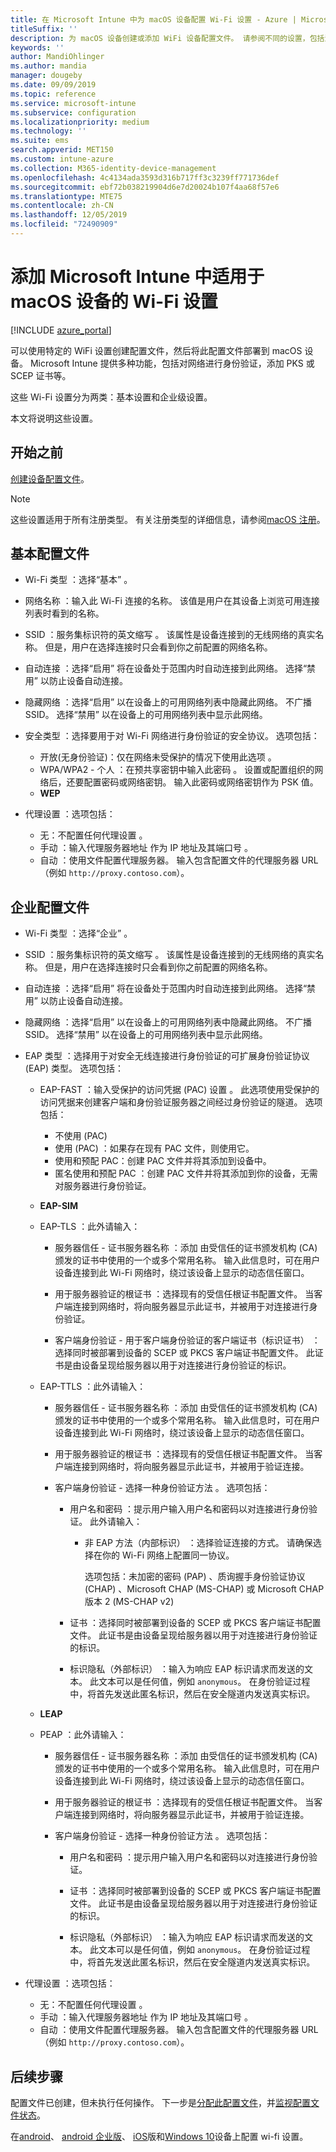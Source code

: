 ```yaml
---
title: 在 Microsoft Intune 中为 macOS 设备配置 Wi-Fi 设置 - Azure | Microsoft Docs
titleSuffix: ''
description: 为 macOS 设备创建或添加 WiFi 设备配置文件。 请参阅不同的设置，包括添加证书、选择 EAP 类型以及在 Microsoft Intune 中选择身份验证方法。
keywords: ''
author: MandiOhlinger
ms.author: mandia
manager: dougeby
ms.date: 09/09/2019
ms.topic: reference
ms.service: microsoft-intune
ms.subservice: configuration
ms.localizationpriority: medium
ms.technology: ''
ms.suite: ems
search.appverid: MET150
ms.custom: intune-azure
ms.collection: M365-identity-device-management
ms.openlocfilehash: 4c4134ada3593d316b717ff3c3239ff771736def
ms.sourcegitcommit: ebf72b038219904d6e7d20024b107f4aa68f57e6
ms.translationtype: MTE75
ms.contentlocale: zh-CN
ms.lasthandoff: 12/05/2019
ms.locfileid: "72490909"
---
```

# <a name="add-wi-fi-settings-for-macos-devices-in-microsoft-intune"></a>添加 Microsoft Intune 中适用于 macOS 设备的 Wi-Fi 设置

[!INCLUDE [azure_portal](../includes/azure_portal.md)]

可以使用特定的 WiFi 设置创建配置文件，然后将此配置文件部署到 macOS 设备。 Microsoft Intune 提供多种功能，包括对网络进行身份验证，添加 PKS 或 SCEP 证书等。

这些 Wi-Fi 设置分为两类：基本设置和企业级设置。

本文将说明这些设置。

## <a name="before-you-begin"></a>开始之前

[创建设备配置文件](device-profile-create.md)。

> [!NOTE]
> 这些设置适用于所有注册类型。 有关注册类型的详细信息，请参阅[macOS 注册](../enrollment/macos-enroll.md)。

## <a name="basic-profiles"></a>基本配置文件

- Wi-Fi 类型  ：选择“基本”  。
- 网络名称  ：输入此 Wi-Fi 连接的名称。 该值是用户在其设备上浏览可用连接列表时看到的名称。
- SSID  ：服务集标识符的英文缩写  。 该属性是设备连接到的无线网络的真实名称。 但是，用户在选择连接时只会看到你之前配置的网络名称。
- 自动连接  ：选择“启用”  将在设备处于范围内时自动连接到此网络。 选择“禁用”  以防止设备自动连接。
- 隐藏网络  ：选择“启用”  以在设备上的可用网络列表中隐藏此网络。 不广播 SSID。 选择“禁用”  以在设备上的可用网络列表中显示此网络。
- 安全类型  ：选择要用于对 Wi-Fi 网络进行身份验证的安全协议。 选项包括：

  - 开放(无身份验证)：仅在网络未受保护的情况下使用此选项  。
  - WPA/WPA2 - 个人  ：在预共享密钥中输入此密码  。 设置或配置组织的网络后，还要配置密码或网络密钥。 输入此密码或网络密钥作为 PSK 值。
  - **WEP**

- 代理设置  ：选项包括：
  - 无：不配置任何代理设置  。
  - 手动  ：输入代理服务器地址  作为 IP 地址及其端口号  。
  - 自动  ：使用文件配置代理服务器。 输入包含配置文件的代理服务器 URL  （例如 `http://proxy.contoso.com`）。

## <a name="enterprise-profiles"></a>企业配置文件

- Wi-Fi 类型  ：选择“企业”  。
- SSID  ：服务集标识符的英文缩写  。 该属性是设备连接到的无线网络的真实名称。 但是，用户在选择连接时只会看到你之前配置的网络名称。
- 自动连接  ：选择“启用”  将在设备处于范围内时自动连接到此网络。 选择“禁用”  以防止设备自动连接。
- 隐藏网络  ：选择“启用”  以在设备上的可用网络列表中隐藏此网络。 不广播 SSID。 选择“禁用”  以在设备上的可用网络列表中显示此网络。

- EAP 类型  ：选择用于对安全无线连接进行身份验证的可扩展身份验证协议 (EAP) 类型。 选项包括：

  - EAP-FAST  ：输入受保护的访问凭据 (PAC) 设置  。 此选项使用受保护的访问凭据来创建客户端和身份验证服务器之间经过身份验证的隧道。 选项包括：
    - 不使用 (PAC) 
    - 使用 (PAC)  ：如果存在现有 PAC 文件，则使用它。
    -  使用和预配 PAC：创建 PAC 文件并将其添加到设备中。
    - 匿名使用和预配 PAC  ：创建 PAC 文件并将其添加到你的设备，无需对服务器进行身份验证。

  - **EAP-SIM**

  - EAP-TLS  ：此外请输入：

    - 服务器信任   - 证书服务器名称  ：添加  由受信任的证书颁发机构 (CA) 颁发的证书中使用的一个或多个常用名称。 输入此信息时，可在用户设备连接到此 Wi-Fi 网络时，绕过该设备上显示的动态信任窗口。
    - 用于服务器验证的根证书  ：选择现有的受信任根证书配置文件。 当客户端连接到网络时，将向服务器显示此证书，并被用于对连接进行身份验证。

    - 客户端身份验证   - 用于客户端身份验证的客户端证书（标识证书）  ：选择同时被部署到设备的 SCEP 或 PKCS 客户端证书配置文件。 此证书是由设备呈现给服务器以用于对连接进行身份验证的标识。

  - EAP-TTLS  ：此外请输入：

    - 服务器信任   - 证书服务器名称  ：添加  由受信任的证书颁发机构 (CA) 颁发的证书中使用的一个或多个常用名称。 输入此信息时，可在用户设备连接到此 Wi-Fi 网络时，绕过该设备上显示的动态信任窗口。
    - 用于服务器验证的根证书  ：选择现有的受信任根证书配置文件。 当客户端连接到网络时，将向服务器显示此证书，并被用于验证连接。

    - 客户端身份验证  - 选择一种身份验证方法  。 选项包括：

      - 用户名和密码  ：提示用户输入用户名和密码以对连接进行身份验证。 此外请输入：
        - 非 EAP 方法（内部标识）  ：选择验证连接的方式。 请确保选择在你的 Wi-Fi 网络上配置同一协议。

          选项包括：未加密的密码 (PAP)  、质询握手身份验证协议 (CHAP)  、Microsoft CHAP (MS-CHAP)  或 Microsoft CHAP 版本 2 (MS-CHAP v2) 

      - 证书  ：选择同时被部署到设备的 SCEP 或 PKCS 客户端证书配置文件。 此证书是由设备呈现给服务器以用于对连接进行身份验证的标识。

      - 标识隐私（外部标识）  ：输入为响应 EAP 标识请求而发送的文本。 此文本可以是任何值，例如 `anonymous`。 在身份验证过程中，将首先发送此匿名标识，然后在安全隧道内发送真实标识。

  - **LEAP**

  - PEAP  ：此外请输入：

    - 服务器信任   - 证书服务器名称  ：添加  由受信任的证书颁发机构 (CA) 颁发的证书中使用的一个或多个常用名称。 输入此信息时，可在用户设备连接到此 Wi-Fi 网络时，绕过该设备上显示的动态信任窗口。
    - 用于服务器验证的根证书  ：选择现有的受信任根证书配置文件。 当客户端连接到网络时，将向服务器显示此证书，并被用于验证连接。

    - 客户端身份验证  - 选择一种身份验证方法  。 选项包括：

      - 用户名和密码  ：提示用户输入用户名和密码以对连接进行身份验证。 

      - 证书  ：选择同时被部署到设备的 SCEP 或 PKCS 客户端证书配置文件。 此证书是由设备呈现给服务器以用于对连接进行身份验证的标识。

      - 标识隐私（外部标识）  ：输入为响应 EAP 标识请求而发送的文本。 此文本可以是任何值，例如 `anonymous`。 在身份验证过程中，将首先发送此匿名标识，然后在安全隧道内发送真实标识。

- 代理设置  ：选项包括：
  - 无：不配置任何代理设置  。
  - 手动  ：输入代理服务器地址  作为 IP 地址及其端口号  。
  - 自动  ：使用文件配置代理服务器。 输入包含配置文件的代理服务器 URL  （例如 `http://proxy.contoso.com`）。

## <a name="next-steps"></a>后续步骤

配置文件已创建，但未执行任何操作。 下一步是[分配此配置文件](device-profile-assign.md)，并[监视配置文件状态](device-profile-monitor.md)。

在[android](wi-fi-settings-android.md)、 [android 企业版](wi-fi-settings-android-enterprise.md)、 [iOS](wi-fi-settings-ios.md)版和[Windows 10](wi-fi-settings-windows.md)设备上配置 wi-fi 设置。

